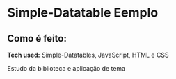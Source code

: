 # Simple-Datatable Eemplo

## Como é feito:

**Tech used:** Simple-Datatables, JavaScript, HTML e CSS

Estudo da biblioteca e aplicação de tema
